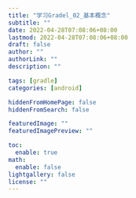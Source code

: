 ```yaml
---
title: "学习Gradel_02_基本概念"
subtitle: ""
date: 2022-04-28T07:08:06+08:00
lastmod: 2022-04-28T07:08:06+08:00
draft: false
author: ""
authorLink: ""
description: ""

tags: [gradle]
categories: [android]

hiddenFromHomePage: false
hiddenFromSearch: false

featuredImage: ""
featuredImagePreview: ""

toc:
  enable: true
math:
  enable: false
lightgallery: false
license: ""
---
```










<!--more-->

